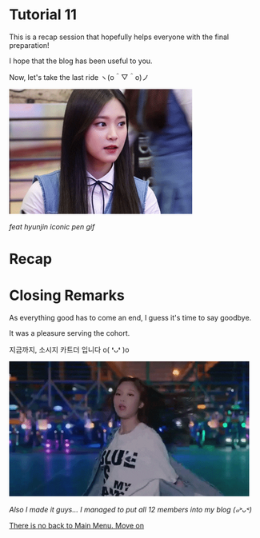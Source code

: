 # Tutorial 11

This is a recap session that hopefully helps everyone with the final preparation!

I hope that the blog has been useful to you.

Now, let's take the last ride ヽ(o＾▽＾o)ノ 

![hyunjin](./Assets/hyunjin_pen.gif)

*feat hyunjin iconic pen gif*

# Recap


# Closing Remarks

As everything good has to come an end, I guess it's time to say goodbye. 

It was a pleasure serving the cohort. 

지금까지, 소시지 카트더 입니다  o( ❛ᴗ❛ )o

![hyunjin](./Assets/hyunjin.gif)

*Also I made it guys... I managed to put all 12 members into my blog (๑˃ᴗ˂)*

[There is no back to Main Menu. Move on](https://www.youtube.com/watch?v=XmrEXhLq244)